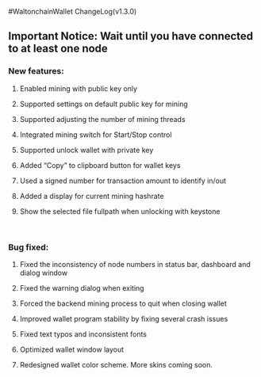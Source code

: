 #WaltonchainWallet ChangeLog(v1.3.0)
## Important Notice: Wait until you have connected to at least one node
### New features:

1. Enabled mining with public key only

2. Supported settings on default public key for mining

3. Supported adjusting the number of mining threads

4.    Integrated mining switch for Start/Stop control

5.    Supported unlock wallet with private key

6.    Added “Copy” to clipboard button for wallet keys

7.    Used a signed number for transaction amount to identify in/out

8.    Added a display for current mining hashrate

9.    Show the selected file fullpath when unlocking with keystone

  ​
### Bug fixed:

1. Fixed the inconsistency of node numbers in status bar, dashboard and dialog window


2. Fixed the warning dialog when exiting
3. Forced the backend mining process to quit when closing wallet
4. Improved wallet program stability by fixing several crash issues
5. Fixed text typos and inconsistent fonts
6. Optimized wallet window layout
7. Redesigned wallet color scheme. More skins coming soon.